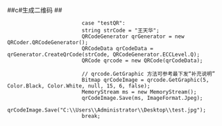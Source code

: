 ##c#生成二维码 ##

                            case "testQR":
                            string strCode = "王天华";
                            QRCodeGenerator qrGenerator = new QRCoder.QRCodeGenerator();
                            QRCodeData qrCodeData = qrGenerator.CreateQrCode(strCode, QRCodeGenerator.ECCLevel.Q);
                            QRCode qrcode = new QRCode(qrCodeData);

                            // qrcode.GetGraphic 方法可参考最下发“补充说明”
                            Bitmap qrCodeImage = qrcode.GetGraphic(5, Color.Black, Color.White, null, 15, 6, false);
                            MemoryStream ms = new MemoryStream();
                            qrCodeImage.Save(ms, ImageFormat.Jpeg);
                            qrCodeImage.Save("C:\\Users\\Administrator\\Desktop\\test.jpg");
                            break;
